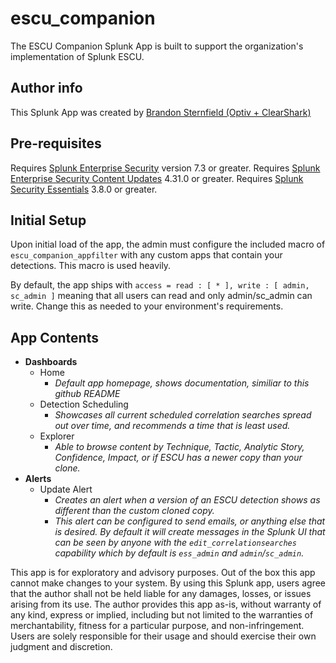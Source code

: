# escu_companion
The ESCU Companion Splunk App is built to support the organization's implementation of Splunk ESCU.

## Author info
This Splunk App was created by [Brandon Sternfield (Optiv + ClearShark)](https://www.brandonsternfield.com)

## Pre-requisites
Requires [Splunk Enterprise Security](https://splunkbase.splunk.com/app/263) version 7.3 or greater.
Requires [Splunk Enterprise Security Content Updates](https://splunkbase.splunk.com/app/3449) 4.31.0 or greater.
Requires [Splunk Security Essentials](https://splunkbase.splunk.com/app/3435) 3.8.0 or greater.

## Initial Setup
Upon initial load of the app, the admin must configure the included macro of `escu_companion_appfilter` with any custom apps that contain your detections. This macro is used heavily.

By default, the app ships with `access = read : [ * ], write : [ admin, sc_admin ]` meaning that all users can read and only admin/sc_admin can write. Change this as needed to your environment's requirements.

## App Contents

- **Dashboards**
     - Home
          - *Default app homepage, shows documentation, similiar to this github README*
     - Detection Scheduling
          - *Showcases all current scheduled correlation searches spread out over time, and recommends a time that is least used.* 
     - Explorer
          - *Able to browse content by Technique, Tactic, Analytic Story, Confidence, Impact, or if ESCU has a newer copy than your clone.* 
- **Alerts**
     - Update Alert
          - *Creates an alert when a version of an ESCU detection shows as different than the custom cloned copy.*
          - *This alert can be configured to send emails, or anything else that is desired. By default it will create messages in the Splunk UI that can be seen by anyone with the `edit_correlationsearches` capability which by default is `ess_admin` and `admin`/`sc_admin`.*  

This app is for exploratory and advisory purposes. Out of the box this app cannot make changes to your system. By using this Splunk app, users agree that the author shall not be held liable for any damages, losses, or issues arising from its use. The author provides this app as-is, without warranty of any kind, express or implied, including but not limited to the warranties of merchantability, fitness for a particular purpose, and non-infringement. Users are solely responsible for their usage and should exercise their own judgment and discretion.

